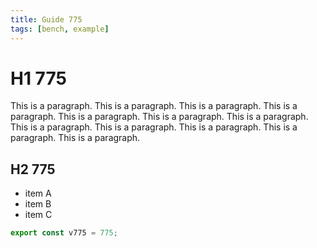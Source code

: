 ```yaml
---
title: Guide 775
tags: [bench, example]
---
```


# H1 775

This is a paragraph. This is a paragraph. This is a paragraph. This is a paragraph. This is a paragraph. This is a paragraph. This is a paragraph. This is a paragraph. This is a paragraph. This is a paragraph. This is a paragraph. This is a paragraph. 

## H2 775

- item A
- item B
- item C

```ts
export const v775 = 775;
```
